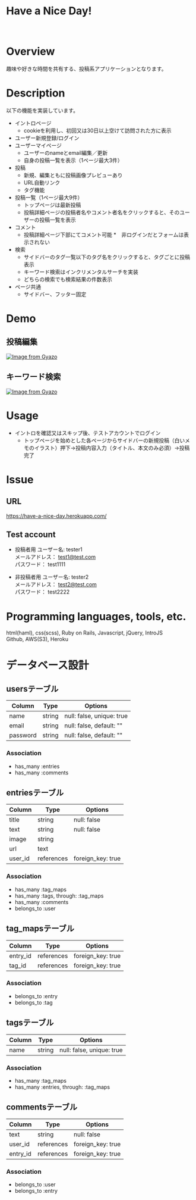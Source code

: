 Have a Nice Day!
====
<br>

# Overview
趣味や好きな時間を共有する、投稿系アプリケーションとなります。

# Description
以下の機能を実装しています。
* イントロページ
  * cookieを利用し、初回又は30日以上空けて訪問された方に表示
* ユーザー新規登録/ログイン
* ユーザーマイページ
  * ユーザーのnameとemail編集／更新
  * 自身の投稿一覧を表示（1ページ最大3件）
* 投稿
  * 新規、編集ともに投稿画像プレビューあり
  * URL自動リンク
  * タグ機能
* 投稿一覧（1ページ最大9件）
  * トップページは最新投稿
  * 投稿詳細ページの投稿者名やコメント者名をクリックすると、そのユーザーの投稿一覧を表示
* コメント
  * 投稿詳細ページ下部にてコメント可能
  *　非ログインだとフォームは表示されない
* 検索
  * サイドバーのタグ一覧以下のタグ名をクリックすると、タグごとに投稿表示
  * キーワード検索はインクリメンタルサーチを実装
  * どちらの検索でも検索結果の件数表示
* ページ共通
  * サイドバー、フッター固定

# Demo
## 投稿編集
[![Image from Gyazo](https://i.gyazo.com/ddb0aba89d1e9794f05a341a5284794d.gif)](https://gyazo.com/ddb0aba89d1e9794f05a341a5284794d)

## キーワード検索
[![Image from Gyazo](https://i.gyazo.com/55c7ac46ba7eb9311eb84cf7f6df1315.gif)](https://gyazo.com/55c7ac46ba7eb9311eb84cf7f6df1315)

# Usage
* イントロを確認又はスキップ後、テストアカウントでログイン
  * トップページを始めとした各ページからサイドバーの新規投稿（白いメモのイラスト）押下→投稿内容入力（タイトル、本文のみ必須）→投稿完了

# Issue
## URL 
https://have-a-nice-day.herokuapp.com/

## Test account
* 投稿者用
ユーザー名: tester1<br>
メールアドレス： test1@test.com<br>
パスワード： test1111<br>

* 非投稿者用
ユーザー名: tester2<br>
メールアドレス： test2@test.com<br>
パスワード： test2222<br>

# Programming languages, tools, etc.
html(haml), css(scss), Ruby on Rails, Javascript, jQuery, IntroJS<br>
Github, AWS(S3), Heroku
<br>

# データベース設計

## usersテーブル
|Column|Type|Options|
|------|----|-------|
|name|string|null: false, unique: true|
|email|string|null: false, default: ""|
|password|string|null: false, default: ""|

### Association
- has_many :entries
- has_many :comments


## entriesテーブル
|Column|Type|Options|
|------|----|-------|
|title|string|null: false|
|text|string|null: false|
|image|string||
|url|text||
|user_id|references|foreign_key: true|

### Association
- has_many :tag_maps
- has_many :tags, through: :tag_maps
- has_many :comments
- belongs_to :user


## tag_mapsテーブル
|Column|Type|Options|
|------|----|-------|
|entry_id|references|foreign_key: true|
|tag_id|references|foreign_key: true|

### Association
- belongs_to :entry
- belongs_to :tag


## tagsテーブル
|Column|Type|Options|
|------|----|-------|
|name|string|null: false, unique: true|

### Association
- has_many :tag_maps
- has_many :entries, through: :tag_maps


## commentsテーブル
|Column|Type|Options|
|------|----|-------|
|text|string|null: false|
|user_id|references|foreign_key: true|
|entry_id|references|foreign_key: true|

### Association
- belongs_to :user
- belongs_to :entry
